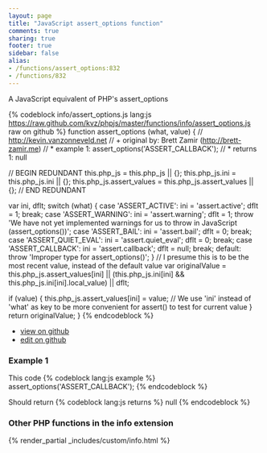 ```yaml
---
layout: page
title: "JavaScript assert_options function"
comments: true
sharing: true
footer: true
sidebar: false
alias:
- /functions/assert_options:832
- /functions/832
---
```

<!-- Generated by Rakefile:build -->
A JavaScript equivalent of PHP's assert_options

{% codeblock info/assert_options.js lang:js https://raw.github.com/kvz/phpjs/master/functions/info/assert_options.js raw on github %}
function assert_options (what, value) {
  // http://kevin.vanzonneveld.net
  // +   original by: Brett Zamir (http://brett-zamir.me)
  // *     example 1: assert_options('ASSERT_CALLBACK');
  // *     returns 1: null

  // BEGIN REDUNDANT
  this.php_js = this.php_js || {};
  this.php_js.ini = this.php_js.ini || {};
  this.php_js.assert_values = this.php_js.assert_values || {};
  // END REDUNDANT

  var ini, dflt;
  switch (what) {
  case 'ASSERT_ACTIVE':
    ini = 'assert.active';
    dflt = 1;
    break;
  case 'ASSERT_WARNING':
    ini = 'assert.warning';
    dflt = 1;
    throw 'We have not yet implemented warnings for us to throw in JavaScript (assert_options())';
  case 'ASSERT_BAIL':
    ini = 'assert.bail';
    dflt = 0;
    break;
  case 'ASSERT_QUIET_EVAL':
    ini = 'assert.quiet_eval';
    dflt = 0;
    break;
  case 'ASSERT_CALLBACK':
    ini = 'assert.callback';
    dflt = null;
    break;
  default:
    throw 'Improper type for assert_options()';
  }
  // I presume this is to be the most recent value, instead of the default value
  var originalValue = this.php_js.assert_values[ini] || (this.php_js.ini[ini] && this.php_js.ini[ini].local_value) || dflt;

  if (value) {
    this.php_js.assert_values[ini] = value; // We use 'ini' instead of 'what' as key to be more convenient for assert() to test for current value
  }
  return originalValue;
}
{% endcodeblock %}

 - [view on github](https://github.com/kvz/phpjs/blob/master/functions/info/assert_options.js)
 - [edit on github](https://github.com/kvz/phpjs/edit/master/functions/info/assert_options.js)

### Example 1
This code
{% codeblock lang:js example %}
assert_options('ASSERT_CALLBACK');
{% endcodeblock %}

Should return
{% codeblock lang:js returns %}
null
{% endcodeblock %}


### Other PHP functions in the info extension
{% render_partial _includes/custom/info.html %}
